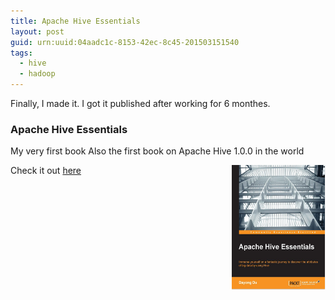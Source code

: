 ```yaml
---
title: Apache Hive Essentials 
layout: post
guid: urn:uuid:04aadc1c-8153-42ec-8c45-201503151540
tags:
  - hive
  - hadoop
---
```

Finally, I made it. I got it published after working for 6 monthes.

### Apache Hive Essentials
My very first book
Also the first book on Apache Hive 1.0.0 in the world

Check it out [here](https://www.packtpub.com/big-data-and-business-intelligence/apache-hive-essentials)
<a href="https://www.packtpub.com/big-data-and-business-intelligence/apache-hive-essentials" target="_blank"><img src="/images/hivebooks.jpg" width="150" height="200" alt="avatar" align ="right" /></a>